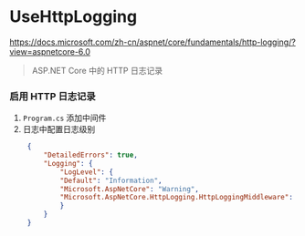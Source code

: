 # UseHttpLogging

https://docs.microsoft.com/zh-cn/aspnet/core/fundamentals/http-logging/?view=aspnetcore-6.0

>ASP.NET Core 中的 HTTP 日志记录



### 启用 HTTP 日志记录
1. `Program.cs` 添加中间件
2. 日志中配置日志级别
   ```json
    {
        "DetailedErrors": true,
        "Logging": {
            "LogLevel": {
            "Default": "Information",
            "Microsoft.AspNetCore": "Warning",
            "Microsoft.AspNetCore.HttpLogging.HttpLoggingMiddleware": "Information"
            }
        }
    }
    ```